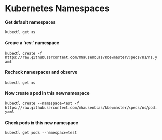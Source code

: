 # Kubernetes Namespaces

#### Get default namespaces

`kubectl get ns`

#### Create a ‘test’ namespace

`kubectl create -f https://raw.githubusercontent.com/mhausenblas/kbe/master/specs/ns/ns.yaml`

#### Recheck namespaces and observe

`kubectl get ns`

#### Now create a pod in this new namespace

`kubectl create --namespace=test -f https://raw.githubusercontent.com/mhausenblas/kbe/master/specs/ns/pod.yaml`

#### Check pods in this new namespace

`kubectl get pods --namespace=test`

